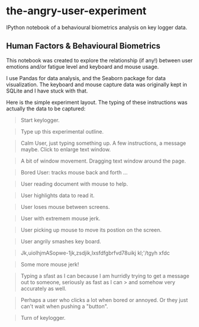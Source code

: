 # the-angry-user-experiment
IPython notebook of a behavioural biometrics analysis on key logger data.

## Human Factors & Behavioural Biometrics
This notebook was created to explore the relationship (if any!) between user emotions and/or fatigue level and keyboard and mouse usage.

I use Pandas for data analysis, and the Seaborn package for data visualization. The keyboard and mouse capture data was originally kept in SQLite and I have stuck with that.

Here is the simple experiment layout. The typing of these instructions was actually the data to be captured:

> Start keylogger.

> Type up this experimental outline.

> Calm User, just typing something up. A few instructions, a message maybe. Click to enlarge text window.

> A bit of window movement. Dragging text window around the page.

> Bored User: tracks mouse back and forth …

> User reading document with mouse to help.

> User highlights data to read it.

> User loses mouse between screens.

> User with extremem mouse jerk.

> User picking up mouse to move its postion on the screen.

> User angrily smashes key board.

> Jk,uiolhjmASopwe-1jk,zsdjik,lxsfdfgbrfvd78uikj kl;'/tgyh xfdc

> Some more mouse jerk!

> Typing a sfast as I can because I am hurridly trying to get a message out to someone, seriously as fast as I can > and somehow very accurately as well.

> Perhaps a user who clicks a lot when bored or annoyed. Or they just can't wait when pushing a "button".

> Turn of keylogger.
